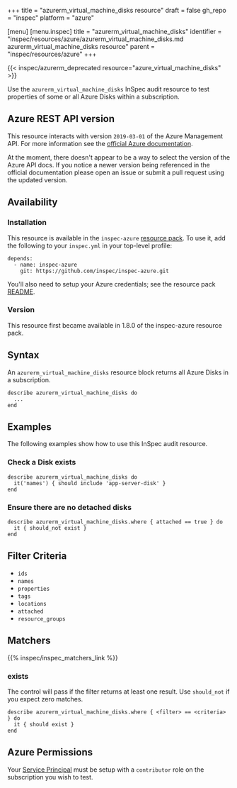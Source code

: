 +++
title = "azurerm_virtual_machine_disks resource"
draft = false
gh_repo = "inspec"
platform = "azure"

[menu]
  [menu.inspec]
    title = "azurerm_virtual_machine_disks"
    identifier = "inspec/resources/azure/azurerm_virtual_machine_disks.md azurerm_virtual_machine_disks resource"
    parent = "inspec/resources/azure"
+++

{{< inspec/azurerm_deprecated resource="azure_virtual_machine_disks" >}}

Use the `azurerm_virtual_machine_disks` InSpec audit resource to test properties of
some or all Azure Disks within a subscription.

## Azure REST API version

This resource interacts with version `2019-03-01` of the Azure
Management API. For more information see the [official Azure documentation](https://docs.microsoft.com/en-us/rest/api/compute/disks/list).

At the moment, there doesn't appear to be a way to select the version of the
Azure API docs. If you notice a newer version being referenced in the official
documentation please open an issue or submit a pull request using the updated
version.

## Availability

### Installation

This resource is available in the `inspec-azure` [resource
pack](/inspec/glossary/#resource-pack). To use it, add the
following to your `inspec.yml` in your top-level profile:

    depends:
      - name: inspec-azure
        git: https://github.com/inspec/inspec-azure.git

You'll also need to setup your Azure credentials; see the resource pack
[README](https://github.com/inspec/inspec-azure#inspec-for-azure).

### Version

This resource first became available in 1.8.0 of the inspec-azure resource pack.

## Syntax

An `azurerm_virtual_machine_disks` resource block returns all Azure Disks in a subscription.

    describe azurerm_virtual_machine_disks do
      ...
    end

## Examples

The following examples show how to use this InSpec audit resource.

### Check a Disk exists

    describe azurerm_virtual_machine_disks do
      it('names') { should include 'app-server-disk' }
    end

### Ensure there are no detached disks

    describe azurerm_virtual_machine_disks.where { attached == true } do
      it { should_not exist }
    end

## Filter Criteria

- `ids`
- `names`
- `properties`
- `tags`
- `locations`
- `attached`
- `resource_groups`

## Matchers

{{% inspec/inspec_matchers_link %}}

### exists

The control will pass if the filter returns at least one result. Use
`should_not` if you expect zero matches.

    describe azurerm_virtual_machine_disks.where { <filter> == <criteria> } do
      it { should exist }
    end

## Azure Permissions

Your [Service
Principal](https://docs.microsoft.com/en-us/azure/azure-resource-manager/resource-group-create-service-principal-portal)
must be setup with a `contributor` role on the subscription you wish to test.
